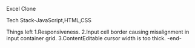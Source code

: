 Excel Clone

Tech Stack-JavaScript,HTML,CSS

Things left
1.Responsiveness.
2.Input cell border causing misalignment in input container grid.
3.ContentEditable cursor width is too thick.
-end-
